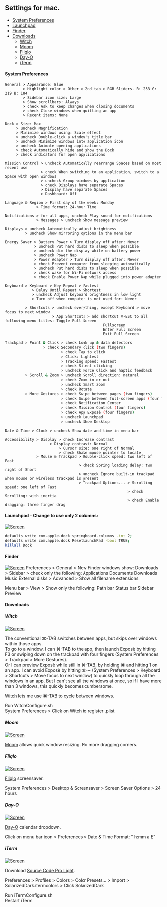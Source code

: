 ## Settings for mac.

- [System Preferences](#system-preferences)
- [Launchpad](#launchpad)
- [Finder](#finder)
- [Downloads](#downloads)
  - [Witch](#witch)
  - [Moom](#moom)
  - [Fliqlo](#fliqlo)
  - [Day-O](#day-o)
  - [iTerm](#iTerm)

#### System Preferences
``` 
General > Appearance: Blue
        > Highlight color > Other > 2nd tab > RGB Sliders. R: 233 G: 219 B: 184
        > Sidebar icon size: Large
        > Show scrollbars: Always
        > check Ask to keep changes when closing documents
        > check Close windows when quitting an app
        > Recent items: None
```

```
Dock > Size: Max
     > uncheck Magnification
     > Minimize windows using: Scale effect
     > uncheck Double-click a window's title bar
     > uncheck Minimize windows into application icon
     > uncheck Animate opening applications
     > check Automatically hide and show the Dock
     > check indicators for open applications
```

```
Mission Control > uncheck Automatically rearrange Spaces based on most recent use
                > check When switching to an application, switch to a Space with open windows
                > uncheck Group windows by application 
                > check Displays have separate Spaces
                > Display have separate Spaces
                > Dashboard: Off
```

```
Language & Region > First day of the week: Monday
       		  > Time format: 24-hour Time
```

```
Notifications > for all apps, uncheck Play sound for notifications 
     	      > Messages > uncheck Show message preview
```

``` 
Displays > uncheck Automatically adjust brightness
         > uncheck Show mirroring options in the menu bar
```

```
Energy Saver > Battery Power > Turn display off after: Never
             > uncheck Put hard disks to sleep when possible
       	     > uncheck dim the display while on battery power
             > uncheck Power Nap
             > Power Adapter > Turn display off after: Never
             > check Prevent computer from sleeping automatically
             > uncheck Put hard disks to sleep when possible
             > check wake for Wi-Fi network access
             > check Enable Power Nap while plugged into power adapter									
```

```
Keyboard > Keyboard > Key Repeat > Fastest
	 	    > Delay Until Repeat > Shortest
	 	    > uncheck Adjust keyboard brightness in low light
	 	    > Turn off when computer is not used for: Never

         > Shortcuts > uncheck everything, except Keyboard > move focus to next window
                     > App Shortcuts > add shortcut ⌘-ESC to all following menu titles: Toggle Full Screen 
											Fullscreen
											Enter Full Screen
											Exit Full Screen
```

``` bash
Trackpad > Point & Click > check Look up & data detectors 
         		 > check Secondary click (two fingers)
                         > check Tap to click 
                         > Click: Lightest
                         > Tracking speed: Fastest
                         > check Silent clicking
                         > uncheck Force Click and haptic feedback
         > Scroll & Zoom > uncheck Scroll direction: natural
                         > check Zoom in or out
                         > uncheck Smart zoom
                         > check Rotate
         > More Gestures > check Swipe between pages (two fingers)
                         > check Swipe between full-screen apps (four fingers) 
                         > check Notification Center
                         > check Mission Control (four fingers)
                         > check App Exposè (four fingers)
                         > uncheck Launchpad
                         > uncheck Show Desktop
```

```
Date & Time > Clock > uncheck Show date and time in menu bar
```

```
Accessibility > Display > check Increase contrast
	                > Display contrast: Normal
                        > Cursor size: one right of Normal
                        > check Shake mouse pointer to locate
              > Mouse & Trackpad > Double-click speed: two left of Fast
                                 > check Spring loading delay: two right of Short
                                 > uncheck Ignore built-in trackpad when mouse or wireless trackpad is present
                                 > Trackpad Options... > Scrolling speed: one left of Fast
                                                       > check Scrolling: with inertia
                                                       > check Enable dragging: three finger drag
```

<a name="launchpad"></a>
#### Launchpad - Change to use only 2 columns: 
[![Screen](https://raw.githubusercontent.com/kevin-wong/mac-settings/master/images/Launchpad.tiff)](https://raw.githubusercontent.com/kevin-wong/mac-settings/master/images/Launchpad.tiff)

``` bash
defaults write com.apple.dock springboard-columns -int 2;
defaults write com.apple.dock ResetLaunchPad -bool TRUE;
killall Dock
```

#### Finder
[![Screen](https://raw.githubusercontent.com/kevin-wong/mac-settings/master/images/Finder.tiff)](https://raw.githubusercontent.com/kevin-wong/mac-settings/master/images/Finder.tiff)
Preferences > General > New Finder windows show: Downloads
	    > Sidebar > check only the following: Applications
						  Documents
						  Downloads
						  Music
						  <Home Folder>
						  External disks
	    > Advanced > Show all filename extensions

Menu bar > View > Show only the following: Path bar
					   Status bar
					   Sidebar
					   Preview

#### Downloads

##### Witch
[![Screen](https://raw.githubusercontent.com/kevin-wong/mac-settings/master/images/Witch.tiff)](https://raw.githubusercontent.com/kevin-wong/mac-settings/master/images/Witch.tiff)

The conventional ⌘-TAB switches between apps, but skips over windows within those apps. <br/>
To go to a window, I can ⌘-TAB to the app, then launch Exposè by hitting F3 or swiping down on the trackpad with four fingers (System Preferences > Trackpad > More Gestures). <br /> 
Or I can preview Exposè while still in ⌘-TAB, by holding ⌘ and hitting 1 on an app.
I can avoid Exposè by hitting ⌘-~ (System Preferences > Keyboard > Shortcuts > Move focus to next window) to quickly loop through all the windows in an app. But I can't see all the windows at once, so if I have more than 3 windows, this quickly becomes cumbersome.

<a href="http://manytricks.com/witch/">Witch</a> lets me use ⌘-TAB to cycle between windows.

Run WitchConfigure.sh <br />
System Preferences > Click on Witch to register .plist

##### Moom
[![Screen](https://raw.githubusercontent.com/kevin-wong/mac-settings/master/images/Moom.tiff)](https://raw.githubusercontent.com/kevin-wong/mac-settings/master/images/Moom.tiff)

<a href="https://manytricks.com/moom/">Moom</a> allows quick window resizing. No more dragging corners. 


##### Fliqlo
[![Screen](https://raw.githubusercontent.com/kevin-wong/mac-settings/master/images/Fliqlo.tiff)](https://raw.githubusercontent.com/kevin-wong/mac-settings/master/images/Fliqlo.tiff)

<a href="http://fliqlo.com">Fliqlo</a> screensaver.

System Preferences > Desktop & Screensaver > Screen Saver Options > 24 hours


##### Day-O
[![Screen](https://raw.githubusercontent.com/kevin-wong/mac-settings/master/images/Day-O.tiff)](https://raw.githubusercontent.com/kevin-wong/mac-settings/master/images/Day-O.tiff)

<a href="http://shauninman.com/archive/2011/10/20/day_o_mac_menu_bar_clock">Day-O</a> calendar dropdown.

Click on menu bar icon > Preferences > Date & Time Format: " h:mm a  E"


##### iTerm
[![Screen](https://raw.githubusercontent.com/kevin-wong/mac-settings/master/images/iTerm.tiff)](https://raw.githubusercontent.com/kevin-wong/mac-settings/master/images/iTerm.tiff)

Download <a href="https://github.com/adobe-fonts/source-code-pro/releases/tag/2.010R-ro/1.030R-it">Source Code Pro Light</a>.

Preferences > Profiles > Colors > Color Presets... > Import > SolarizedDark.itermcolors
				                   > Click SolarizedDark

Run iTermConfigure.sh <br />
Restart iTerm

